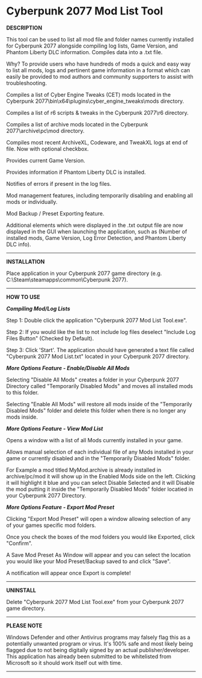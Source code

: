 # Cyberpunk 2077 Mod List Tool
**DESCRIPTION**

This tool can be used to list all mod file and folder names currently installed for Cyberpunk 2077 alongside compiling log lists, Game Version, and Phantom Liberty DLC information. Compiles data into a .txt file.

Why? To provide users who have hundreds of mods a quick and easy way to list all mods, logs and pertinent game information in a format which can easily be provided to mod authors and community supporters to assist with troubleshooting. 

Compiles a list of Cyber Engine Tweaks (CET) mods located in the Cyberpunk 2077\bin\x64\plugins\cyber_engine_tweaks\mods directory. 

Compiles a list of r6 scripts & tweaks in the Cyberpunk 2077\r6 directory. 

Compiles a list of archive mods located in the Cyberpunk 2077\archive\pc\mod directory. 

Compiles most recent ArchiveXL, Codeware, and TweakXL logs at end of file. Now with optional checkbox. 

Provides current Game Version. 

Provides information if Phantom Liberty DLC is installed.

Notifies of errors if present in the log files. 

Mod management features, including temporarily disabling and enabling all mods or individually. 

Mod Backup / Preset Exporting feature.

Additional elements which were displayed in the .txt output file are now displayed in the GUI when launching the application, such as (Number of installed mods, Game Version, Log Error Detection, and Phantom Liberty DLC info). 

_______________________________________________________________________________________________________________________________________________________________________________________________________________________________________________________________________________________________________________________________________________________

**INSTALLATION**

Place application in your Cyberpunk 2077 game directory (e.g. C:\Steam\steamapps\common\Cyberpunk 2077). 

_______________________________________________________________________________________________________________________________________________________________________________________________________________________________________________________________________________________________________________________________________________________

**HOW TO USE**

**_Compiling Mod/Log Lists_**

Step 1: Double click the application "Cyberpunk 2077 Mod List Tool.exe".

Step 2: If you would like the list to not include log files deselect "Include Log Files Button" (Checked by Default).

Step 3: Click 'Start'. The application should have generated a text file called "Cyberpunk 2077 Mod List.txt" located in your Cyberpunk 2077 directory.

**_More Options Feature - Enable/Disable All Mods_**

Selecting "Disable All Mods" creates a folder in your Cyberpunk 2077 Directory called "Temporarily Disabled Mods" and moves all installed mods to this folder. 

Selecting "Enable All Mods" will restore all mods inside of the "Temporarily Disabled Mods" folder and delete this folder when there is no longer any mods inside. 

**_More Options Feature - View Mod List_**

Opens a window with a list of all Mods currently installed in your game.

Allows manual selection of each individual file of any Mods installed in your game or currently disabled and in the "Temporarily Disabled Mods" folder. 

For Example a mod titled MyMod.archive is already installed in archive/pc/mod it will show up in the Enabled Mods side on the left. Clicking it will highlight it blue and you can select Disable Selected and it will Disable the mod putting it inside the "Temporarily Disabled Mods" folder locatied in your Cyberpunk 2077 Directory. 

**_More Options Feature - Export Mod Preset_**

Clicking "Export Mod Preset" will open a window allowing selection of any of your games specific mod folders. 

Once you check the boxes of the mod folders you would like Exported, click "Confirm".

A Save Mod Preset As Window will appear and you can select the location you would like your Mod Preset/Backup saved to and click "Save". 

A notification will appear once Export is complete!

_______________________________________________________________________________________________________________________________________________________________________________________________________________________________________________________________________________________________________________________________________________________

**UNINSTALL**

Delete "Cyberpunk 2077 Mod List Tool.exe" from your Cyberpunk 2077 game directory. 

_______________________________________________________________________________________________________________________________________________________________________________________________________________________________________________________________________________________________________________________________________________________

**PLEASE NOTE**

Windows Defender and other Antivirus programs may falsely flag this as a potentially unwanted program or virus. It's 100% safe and most likely being flagged due to not being digitally signed by an actual publisher/developer. This application has already been submitted to be whitelisted from Microsoft so it should work itself out with time. 

_______________________________________________________________________________________________________________________________________________________________________________________________________________________________________________________________________________________________________________________________________________________

﻿
